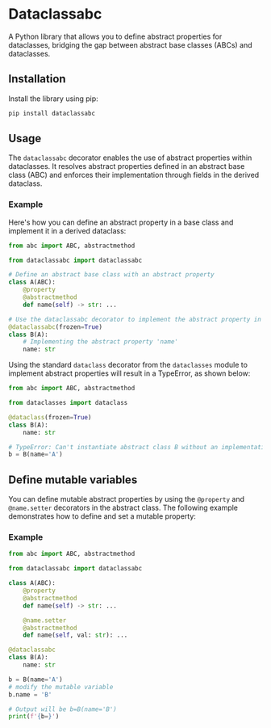 # Dataclassabc

A Python library that allows you to define abstract properties for dataclasses, bridging the gap between abstract base classes (ABCs) and dataclasses.

## Installation

Install the library using pip:

```bash
pip install dataclassabc
```

## Usage

The `dataclassabc` decorator enables the use of abstract properties within dataclasses.
It resolves abstract properties defined in an abstract base class (ABC) and enforces their implementation through fields in the derived dataclass.

### Example

Here's how you can define an abstract property in a base class and implement it in a derived dataclass:

``` python
from abc import ABC, abstractmethod

from dataclassabc import dataclassabc

# Define an abstract base class with an abstract property
class A(ABC):
    @property
    @abstractmethod
    def name(self) -> str: ...

# Use the dataclassabc decorator to implement the abstract property in a dataclass
@dataclassabc(frozen=True)
class B(A):
    # Implementing the abstract property 'name'
    name: str
```

Using the standard `dataclass` decorator from the `dataclasses` module to implement abstract properties will result in a TypeError, as shown below:

``` python
from abc import ABC, abstractmethod

from dataclasses import dataclass

@dataclass(frozen=True)
class B(A):
    name: str

# TypeError: Can't instantiate abstract class B without an implementation for abstract method 'name'
b = B(name='A')
```


## Define mutable variables

You can define mutable abstract properties by using the `@property` and `@name.setter` decorators in the abstract class. The following example demonstrates how to define and set a mutable property:

### Example

``` python
from abc import ABC, abstractmethod

from dataclassabc import dataclassabc

class A(ABC):
    @property
    @abstractmethod
    def name(self) -> str: ...

    @name.setter
    @abstractmethod
    def name(self, val: str): ...

@dataclassabc
class B(A):
    name: str

b = B(name='A')
# modify the mutable variable
b.name = 'B'

# Output will be b=B(name='B')
print(f'{b=}')
```

<!-- ## References

* [Question on Stackoverflow](https://stackoverflow.com/questions/51079503/dataclasses-and-property-decorator/59824846#59824846) -->
